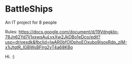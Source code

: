 # BattleShips
An IT project for 8 people

Rules: https://docs.google.com/document/d/19VdngkIq-78Jn62Yd7Ij1xswsAuLyxXw2JkDBo1eDco/edit?usp=drivesdk&fbclid=IwAR0bfOl0phoEOxubo9isoxRdp_ziM-x1jJtgtR_lGBWsBFlrg2yT4a68KBo

Hi. :)


